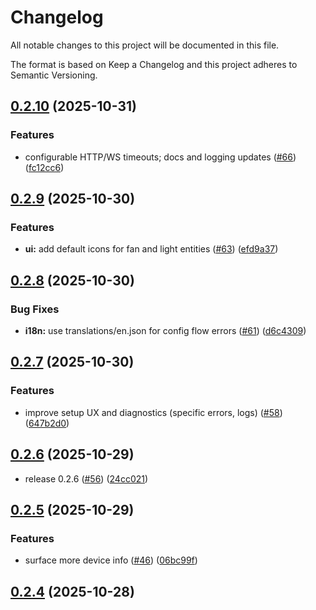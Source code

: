 # Changelog

All notable changes to this project will be documented in this file.

The format is based on Keep a Changelog and this project adheres to Semantic Versioning.

## [0.2.10](https://github.com/tjbaker/homeassistant-fansync/compare/0.2.9...0.2.10) (2025-10-31)


### Features

* configurable HTTP/WS timeouts; docs and logging updates ([#66](https://github.com/tjbaker/homeassistant-fansync/issues/66)) ([fc12cc6](https://github.com/tjbaker/homeassistant-fansync/commit/fc12cc636f297e5773fa8629e372b653b113c93b))

## [0.2.9](https://github.com/tjbaker/homeassistant-fansync/compare/0.2.8...0.2.9) (2025-10-30)


### Features

* **ui:** add default icons for fan and light entities ([#63](https://github.com/tjbaker/homeassistant-fansync/issues/63)) ([efd9a37](https://github.com/tjbaker/homeassistant-fansync/commit/efd9a376d54cad189c56e2a24425dbc9b9c39dac))

## [0.2.8](https://github.com/tjbaker/homeassistant-fansync/compare/0.2.7...0.2.8) (2025-10-30)


### Bug Fixes

* **i18n:** use translations/en.json for config flow errors ([#61](https://github.com/tjbaker/homeassistant-fansync/issues/61)) ([d6c4309](https://github.com/tjbaker/homeassistant-fansync/commit/d6c430999aafba14b5cdcc995649ca287f1d143c))

## [0.2.7](https://github.com/tjbaker/homeassistant-fansync/compare/0.2.6...0.2.7) (2025-10-30)


### Features

* improve setup UX and diagnostics (specific errors, logs) ([#58](https://github.com/tjbaker/homeassistant-fansync/issues/58)) ([647b2d0](https://github.com/tjbaker/homeassistant-fansync/commit/647b2d0f261eff9f9db336c39d3fefd2696d2f9e))

## [0.2.6](https://github.com/tjbaker/homeassistant-fansync/compare/v0.2.5...0.2.6) (2025-10-29)


* release 0.2.6 ([#56](https://github.com/tjbaker/homeassistant-fansync/issues/56)) ([24cc021](https://github.com/tjbaker/homeassistant-fansync/commit/24cc021e2975dc84eeeea1e7e6dcbe371e3f0cf3))

## [0.2.5](https://github.com/tjbaker/homeassistant-fansync/compare/v0.2.4...v0.2.5) (2025-10-29)


### Features

* surface more device info ([#46](https://github.com/tjbaker/homeassistant-fansync/issues/46)) ([06bc99f](https://github.com/tjbaker/homeassistant-fansync/commit/06bc99f1259aea1857d13d3458fe0c1702a6f4fe))

## [0.2.4](https://github.com/tjbaker/homeassistant-fansync/compare/v0.2.3...v0.2.4) (2025-10-28)
